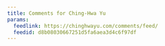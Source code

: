 ```yaml
---
title: Comments for Ching-Hwa Yu
params:
  feedlink: https://chinghwayu.com/comments/feed/
  feedid: d8b08030667251d5fa6aea3d4c6f97df
---
```

